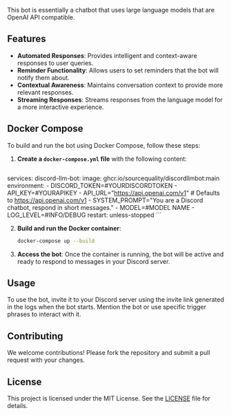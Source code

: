 This bot is essentially a chatbot that uses large language models that are OpenAI API compatible.

## Features

- **Automated Responses**: Provides intelligent and context-aware responses to user queries.
- **Reminder Functionality**: Allows users to set reminders that the bot will notify them about.
- **Contextual Awareness**: Maintains conversation context to provide more relevant responses.
- **Streaming Responses**: Streams responses from the language model for a more interactive experience.

## Docker Compose

To build and run the bot using Docker Compose, follow these steps:

1. **Create a `docker-compose.yml` file** with the following content:

    ```yaml
  services:
    discord-llm-bot:
      image: ghcr.io/sourcequality/discordllmbot:main
      environment:
        - DISCORD_TOKEN=#YOURDISCORDTOKEN
        - API_KEY=#YOURAPIKEY
        - API_URL="https://api.openai.com/v1" # Defaults to https://api.openai.com/v1
        - SYSTEM_PROMPT="You are a Discord chatbot, respond in short messages."
        - MODEL=#MODEL NAME
        - LOG_LEVEL=#INFO/DEBUG
      restart: unless-stopped
    ```

2. **Build and run the Docker container**:

    ```sh
    docker-compose up --build
    ```

3. **Access the bot**: Once the container is running, the bot will be active and ready to respond to messages in your Discord server.

## Usage

To use the bot, invite it to your Discord server using the invite link generated in the logs when the bot starts. Mention the bot or use specific trigger phrases to interact with it.

## Contributing

We welcome contributions! Please fork the repository and submit a pull request with your changes.


## License

This project is licensed under the MIT License. See the [LICENSE](LICENSE) file for details.

